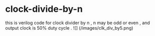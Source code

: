 # clock-divide-by-n
this is verilog code for clock divider by n ,  n may be odd or even , and output clock is 50% duty cycle .
![] (/images/clk_div_by5.png)
